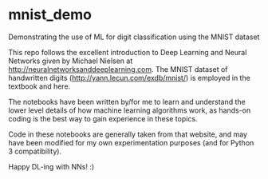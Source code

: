 # mnist_demo
Demonstrating the use of ML for digit classification using the MNIST dataset

This repo follows the excellent introduction to Deep Learning and Neural Networks given by Michael Nielsen at http://neuralnetworksanddeeplearning.com. The MNIST dataset of handwritten digits (http://yann.lecun.com/exdb/mnist/) is employed in the textbook and here. 

The notebooks have been written by/for me to learn and understand the lower level details of how machine learning algorithms work, as hands-on coding is the best way to gain experience in these topics.

Code in these notebooks are generally taken from that website, and may have been modified for my own experimentation purposes (and for Python 3 compatibility). 

Happy DL-ing with NNs! :)
